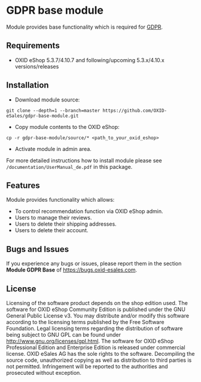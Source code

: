 GDPR base module
================

Module provides base functionality which is required for [GDPR](https://en.wikipedia.org/wiki/General_Data_Protection_Regulation).

## Requirements

* OXID eShop 5.3.7/4.10.7 and following/upcoming 5.3.x/4.10.x versions/releases

## Installation

* Download module source:

```
git clone --depth=1 --branch=master https://github.com/OXID-eSales/gdpr-base-module.git
```

* Copy module contents to the OXID eShop:

```
cp -r gdpr-base-module/source/* <path_to_your_oxid_eshop>
```

* Activate module in admin area.

For more detailed instructions how to install module please see `/documentation/UserManual_de.pdf` in this package.

## Features

Module provides functionality which allows:
* To control recommendation function via OXID eShop admin.
* Users to manage their reviews.
* Users to delete their shipping addresses.
* Users to delete their account.

## Bugs and Issues

If you experience any bugs or issues, please report them in the section **Module GDPR Base** of https://bugs.oxid-esales.com.

## License

Licensing of the software product depends on the shop edition used.
The software for OXID eShop Community Edition is published under the GNU General Public License v3.
You may distribute and/or modify this software according to the licensing terms published by the Free
Software Foundation. Legal licensing terms regarding the distribution of software being subject to GNU
GPL can be found under http://www.gnu.org/licenses/gpl.html.
The software for OXID eShop Professional Edition and Enterprise Edition is released under commercial
license. OXID eSales AG has the sole rights to the software. Decompiling the source code, unauthorized
copying as well as distribution to third parties is not permitted. Infringement will be reported to the
authorities and prosecuted without exception.
